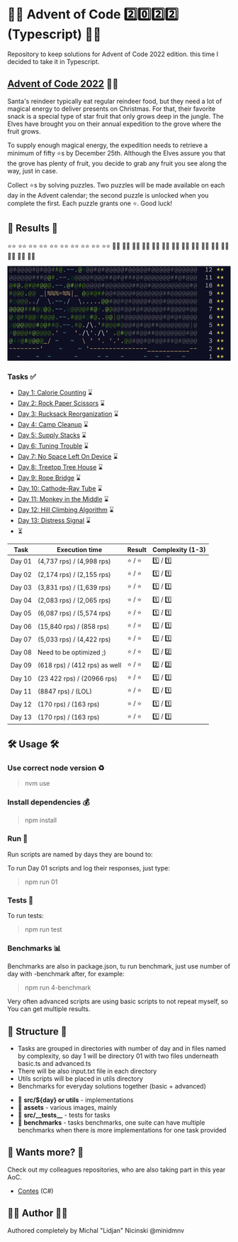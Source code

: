 # 🧑‍🎄 Advent of Code :two::zero::two::two: (Typescript) 🧑‍🎄

Repository to keep solutions for Advent of Code 2022 edition. this time I decided to take it in Typescript.

## [Advent of Code 2022](https://adventofcode.com/) 🧑‍🎄

Santa's reindeer typically eat regular reindeer food, but they need a lot of magical energy to deliver presents on Christmas. For that, their favorite snack is a special type of star fruit that only grows deep in the jungle. The Elves have brought you on their annual expedition to the grove where the fruit grows.

To supply enough magical energy, the expedition needs to retrieve a minimum of fifty :star:s by December 25th. Although the Elves assure you that the grove has plenty of fruit, you decide to grab any fruit you see along the way, just in case.

Collect :star:s by solving puzzles. Two puzzles will be made available on each day in the Advent calendar; the second puzzle is unlocked when you complete the first. Each puzzle grants one :star:. Good luck!

## 🎄 Results 🎄

:star::star:
:star::star:
:star::star:
:star::star:
:star::star:
:star::star:
:star::star:
:star::star:
:star::star:
:star::star:
:white_flower::white_flower:
:white_flower::white_flower:
:white_flower::white_flower:
:white_flower::white_flower:
:white_flower::white_flower:
:white_flower::white_flower:
:white_flower::white_flower:
:white_flower::white_flower:
:white_flower::white_flower:
:white_flower::white_flower:
:white_flower::white_flower:
:white_flower::white_flower:
:white_flower::white_flower:
:white_flower::white_flower:
:white_flower::white_flower:

![preview](https://github.com/minidmnv/aoc2022/blob/master/assets/results/results.png?raw=true)

### Tasks :white_check_mark:

- [Day 1: Calorie Counting](https://github.com/minidmnv/aoc2022/blob/master/src/01) ⌛
- [Day 2: Rock Paper Scissors](https://github.com/minidmnv/aoc2022/blob/master/src/02) ⌛
- [Day 3: Rucksack Reorganization](https://github.com/minidmnv/aoc2022/blob/master/src/03) ⌛
- [Day 4: Camp Cleanup](https://github.com/minidmnv/aoc2022/blob/master/src/04) ⌛
- [Day 5: Supply Stacks](https://github.com/minidmnv/aoc2022/blob/master/src/05) ⌛
- [Day 6: Tuning Trouble](https://github.com/minidmnv/aoc2022/blob/master/src/06) ⌛
- [Day 7: No Space Left On Device](https://github.com/minidmnv/aoc2022/blob/master/src/07) ⌛
- [Day 8: Treetop Tree House](https://github.com/minidmnv/aoc2022/blob/master/src/08) ⌛
- [Day 9: Rope Bridge](https://github.com/minidmnv/aoc2022/blob/master/src/09) ⌛
- [Day 10: Cathode-Ray Tube](https://github.com/minidmnv/aoc2022/blob/master/src/10) ⌛
- [Day 11: Monkey in the Middle](https://github.com/minidmnv/aoc2022/blob/master/src/11) ⌛
- [Day 12: Hill Climbing Algorithm](https://github.com/minidmnv/aoc2022/blob/master/src/12) ⌛
- [Day 13: Distress Signal](https://github.com/minidmnv/aoc2022/blob/master/src/13) ⌛
- ⏳

| Task   | Execution time                | Result            | Complexity (1-3) |
|--------|-------------------------------|-------------------|------------------|
| Day 01 | (4,737 rps) / (4,998 rps)     | :star: / :star:   | :one:  / :one:   |
| Day 02 | (2,174 rps) / (2,155 rps)     | :star: / :star:   | :one:  / :one:   |
| Day 03 | (3,831 rps) / (1,639 rps)     | :star: / :star:   | :one:  / :one:   |
| Day 04 | (2,083 rps) / (2,065 rps)     | :star: / :star:   | :one:  / :one:   |
| Day 05 | (6,087 rps) / (5,574 rps)     | :star: / :star:   | :one:  / :one:   |
| Day 06 | (15,840 rps) / (858 rps)      | :star: / :star:   | :one:  / :one:   |
| Day 07 | (5,033 rps) / (4,422 rps)     | :star: / :star:   | :one:  / :one:   |
| Day 08 | Need to be optimized ;)       | :star: / :star:   | :one:  / :two:   |
| Day 09 | (618 rps) / (412 rps) as well | :star: / :star:   | :two:  / :two:   |
| Day 10 | (23 422 rps) / (20966 rps)    | :star: / :star:   | :one:  / :one:   |
| Day 11 | (8847 rps) / (LOL)            | :star: / :star:   | :one:  / :one:   |
| Day 12 | (170 rps) / (163 rps)         | :star: / :star:   | :one:  / :one:   |
| Day 13 | (170 rps) / (163 rps)         | :star: / :star:   | :one:  / :one:   |

## 🛠 Usage 🛠

### Use correct node version :recycle:
>nvm use

### Install dependencies :moneybag:
> npm install

### Run :rocket:

Run scripts are named by days they are bound to:

To run Day 01 scripts and log their responses, just type:
> npm run 01
 
### Tests :customs:

To run tests:
> npm run test

### Benchmarks :bar_chart:

Benchmarks are also in package.json, tu run benchmark, just use number of day with -benchmark after, for example:
> npm run 4-benchmark

Very often advanced scripts are using basic scripts to not repeat myself, so You can get multiple results.

## 📂 Structure 📂
- Tasks are grouped in directories with number of day and in files named by complexity, 
so day 1 will be directory 01 with two files underneath basic.ts and advanced.ts
- There will be also input.txt file in each directory
- Utils scripts will be placed in utils directory
- Benchmarks for everyday solutions together (basic + advanced)

* 📘 **src/${day} or utils** - implementations
* 📔 **assets** - various images, mainly
* 📗 **src/\_\_tests\_\_** - tests for tasks
*  📖 **benchmarks** - tasks benchmarks, one suite can have multiple benchmarks when there is more implementations for one task provided

## 🧙 Wants more? 🧙

Check out my colleagues repositories, who are also taking part in this year AoC.
- [Contes](https://github.com/mateusz-bryll/AdventOfCode2022) (C#)


## 🧑‍🍳 Author 🧑‍🍳
Authored completely by Michal "Lidjan" Nicinski @minidmnv
